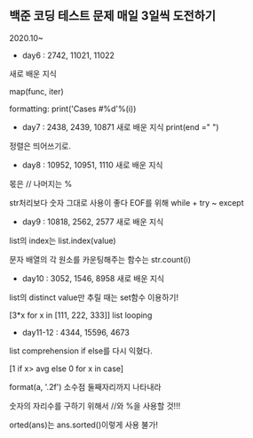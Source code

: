## 백준 코딩 테스트 문제 매일 3일씩 도전하기
2020.10~

* day6 : 2742, 11021, 11022

새로 배운 지식

map(func, iter)

formatting: print('Cases #%d'%(i))

* day7 : 2438, 2439, 10871
새로 배운 지식
print(end =" ")

정렬은 띄어쓰기로.

* day8 : 10952, 10951, 1110
새로 배운 지식

몫은 //
나머지는 %

str처리보다 숫자 그대로 사용이 좋다 
EOF를 위해 while + try ~ except

* day9 : 10818, 2562, 2577
새로 배운 지식

list의 index는 list.index(value)

문자 배열의 각 원소를 카운팅해주는 함수는 str.count(i)

* day10 : 3052, 1546, 8958
새로 배운 지식

list의 distinct value만 추릴 때는 set함수 이용하기!

[3*x for x in [111, 222, 333]] list looping

* day11-12 : 4344, 15596, 4673

list comprehension if else를 다시 익혔다.

[1 if x> avg else 0 for x in case]

format(a, '.2f') 소수점 둘째자리까지 나타내라

숫자의 자리수를 구하기 위해서 //와 %을 사용할 것!!!

orted(ans)는 ans.sorted()이렇게 사용 불가!
